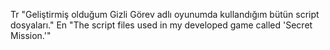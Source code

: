 Tr 
"Geliştirmiş olduğum Gizli Görev adlı oyunumda kullandığım bütün script dosyaları."
En
"The script files used in my developed game called 'Secret Mission.'"
